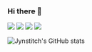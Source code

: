 ### Hi there 👋

<!--
**jynstitch/jynstitch** is a ✨ _special_ ✨ repository because its `README.md` (this file) appears on your GitHub profile.

Here are some ideas to get you started:

- 🔭 I’m currently working on ...
- 🌱 I’m currently learning ...
- 👯 I’m looking to collaborate on ...
- 🤔 I’m looking for help with ...
- 💬 Ask me about ...
- 📫 How to reach me: ...
- 😄 Pronouns: ...
- ⚡ Fun fact: ...
-->
<p>
<a href="https://jynstitch.notion.site/c0f9bd7b5e404e1bb6ceb88d78893435"><img src="https://img.shields.io/badge/Portfolio-000000?style=plastic&logo=Notion&logoColor=white"/></a>
 
 
<img src="https://img.shields.io/badge/JavaScript-F7DF1E?style=plastic&logo=JavaScript&logoColor=black"/>
<img src="https://img.shields.io/badge/React-61DAFB?style=plastic&logo=react&logoColor=black">

<img src="https://img.shields.io/badge/MySQL-007396?style=plastic&logo=mysql&logoColor=white"/>
</p>
 
![Jynstitch's GitHub stats](https://github-readme-stats.vercel.app/api?username=jynstitch&show_icons=true&theme=radical)
